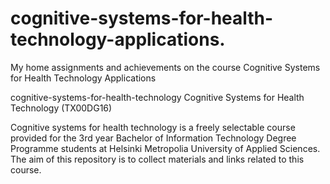 # cognitive-systems-for-health-technology-applications.
My home assignments and achievements on the course Cognitive Systems for Health Technology Applications

cognitive-systems-for-health-technology
Cognitive Systems for Health Technology (TX00DG16)

Cognitive systems for health technology is a freely selectable course provided for the 3rd year Bachelor of Information Technology Degree Programme students at Helsinki Metropolia University of Applied Sciences. The aim of this repository is to collect materials and links related to this course.
